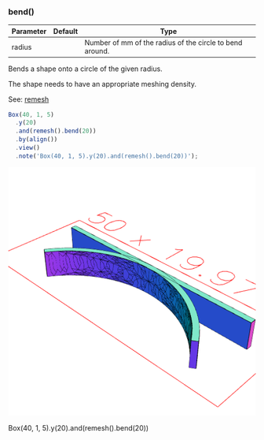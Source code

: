 ### bend()
Parameter|Default|Type
---|---|---
radius||Number of mm of the radius of the circle to bend around.

Bends a shape onto a circle of the given radius.

The shape needs to have an appropriate meshing density.

See: [remesh](#https://raw.githubusercontent.com/jsxcad/JSxCAD/master/nb/api/remesh.nb)

```JavaScript
Box(40, 1, 5)
  .y(20)
  .and(remesh().bend(20))
  .by(align())
  .view()
  .note('Box(40, 1, 5).y(20).and(remesh().bend(20))');
```

![Image](bend.md.0.png)

Box(40, 1, 5).y(20).and(remesh().bend(20))
